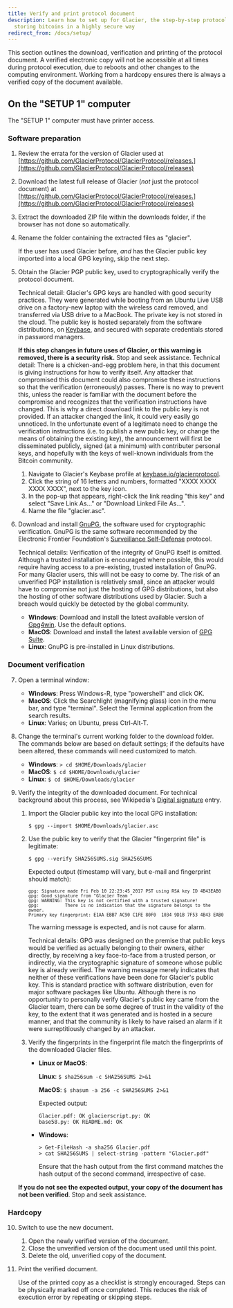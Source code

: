 ```yaml
---
title: Verify and print protocol document
description: Learn how to set up for Glacier, the step-by-step protocol for
  storing bitcoins in a highly secure way
redirect_from: /docs/setup/
---
```


This section outlines the download, verification and printing of the
protocol document. A verified electronic copy will not be accessible at all times
during protocol execution, due to reboots and other changes to the computing
environment. Working from a hardcopy ensures there is always a verified copy of
the document available.

## On the "SETUP 1" computer

The "SETUP 1" computer must have printer access.

### Software preparation

1. Review the errata for the version of Glacier used at
[https://github.com/GlacierProtocol/GlacierProtocol/releases.](https://github.com/GlacierProtocol/GlacierProtocol/releases)
2. Download the latest full release of Glacier (*not* just the protocol document)
at [https://github.com/GlacierProtocol/GlacierProtocol/releases.](https://github.com/GlacierProtocol/GlacierProtocol/releases)
3. Extract the downloaded ZIP file within the downloads folder, if the browser has not done so automatically.
4. Rename the folder containing the extracted files as "glacier".

    If the user has used Glacier before, *and* has the Glacier public key imported into a local GPG keyring, skip the next step.

5. Obtain the Glacier PGP public key, used to cryptographically verify the protocol document.

    Technical detail: Glacier's GPG keys are handled with good security practices.
    They were generated while booting from an Ubuntu Live USB drive on a factory-new laptop
    with the wireless card removed, and transferred via USB drive to a MacBook. The private
    key is not stored in the cloud. The public key is hosted separately from the
    software distributions, on [Keybase](https://keybase.io/), and secured with separate credentials stored
    in password managers.

   **If this step changes in future uses of Glacier, or this warning is removed, there is a security risk.**
   Stop and seek assistance.
    Technical detail: There is a chicken-and-egg problem here, in that this document
    is giving instructions for how to verify itself. Any attacker that compromised
    this document could also compromise these instructions so that the verification
    (erroneously) passes. There is no way to prevent this, unless the reader is familiar
    with the document before the compromise and recognizes that the verification
    instructions have changed. This is why a direct download link to the public key 
    is not provided. If an attacker changed the link, it could very easily go unnoticed.
    In the unfortunate event of a legitimate need to change the verification
    instructions (i.e. to publish a new public key, or change the means of obtaining
    the existing key), the announcement will first be disseminated publicly, signed (at a
    minimum) with contributer personal keys, and hopefully with the keys of well-known
    individuals from the Bitcoin community.

    1. Navigate to Glacier's Keybase profile at [keybase.io/glacierprotocol](https://keybase.io/glacierprotocol).
    2. Click the string of 16 letters and numbers, formatted "XXXX XXXX XXXX XXXX", next to the key icon.
    3. In the pop-up that appears, right-click the link reading "this key" and select
    "Save Link As..." or "Download Linked File As...".
    4. Name the file "glacier.asc".

6. Download and install [GnuPG](https://gnupg.org/), the software used for cryptographic
verification. GnuPG is the same software recommended by the Electronic Frontier
Foundation's [Surveillance Self-Defense](https://ssd.eff.org/en/about-surveillance-self-defense)
protocol.

    Technical details: Verification of the integrity of GnuPG itself is omitted.
    Although a trusted installation is encouraged where possible, this
    would require having access to a pre-existing, trusted installation of GnuPG.
    For many Glacier users, this will not be easy to come by. The risk of an 
    unverified PGP installation is relatively small, since an attacker would have
    to compromise not just the hosting of GPG distributions, but also the hosting
    of other software distributions used by Glacier. Such a breach would
    quickly be detected by the global community.

    * **Windows**: Download and install the latest available version of
    [Gpg4win](https://www.gpg4win.org/). Use the default
    options.
    * **MacOS**: Download and install the latest available version of
    [GPG Suite](https://gpgtools.org/).
    * **Linux**: GnuPG is pre-installed in Linux distributions.

### Document verification

7. Open a terminal window:

    * **Windows**: Press Windows-R, type "powershell" and click OK.
    * **MacOS**: Click the Searchlight (magnifying glass) icon in the menu bar, and
    type "terminal". Select the Terminal application from the search results.
    * **Linux**: Varies; on Ubuntu, press Ctrl-Alt-T.

8. Change the terminal's current working folder to the download folder. The
commands below are based on default settings; if the defaults have been altered, 
these commands will need customized to match.

    * **Windows**:  `> cd $HOME/Downloads/glacier`
    * **MacOS**:  `$ cd $HOME/Downloads/glacier`
    * **Linux**: `$ cd $HOME/Downloads/glacier`

9. Verify the integrity of the downloaded document. For technical background about
this process, see Wikipedia's [Digital signature](https://en.wikipedia.org/wiki/Digital_signature)
entry.

    1. Import the Glacier public key into the local GPG installation:
       ```
       $ gpg --import $HOME/Downloads/glacier.asc
       ```

    2. Use the public key to verify that the Glacier "fingerprint file" is legitimate:
       ```
       $ gpg --verify SHA256SUMS.sig SHA256SUMS
       ```
       Expected output (timestamp will vary, but e-mail and fingerprint should match):
       <pre><code><span style="font-size: 10px;">gpg: Signature made Fri Feb 10 22:23:45 2017 PST using RSA key ID 4B43EAB0
       gpg: Good signature from "Glacier Team <contact@glacierprotocol.org>"
       gpg: WARNING: This key is not certified with a trusted signature!
       gpg:          There is no indication that the signature belongs to the owner.
       Primary key fingerprint: E1AA EBB7 AC90 C1FE 80F0  1034 9D1B 7F53 4B43 EAB0</span>
       </code></pre>
       The warning message is expected, and is not cause for alarm.

       Technical details:
       GPG was designed on the premise that public keys would be
       verified as actually belonging to their owners, either directly, by receiving
       a key face-to-face from a trusted person, or indirectly, via the cryptographic
       signature of someone whose public key is already verified. The warning
       message merely indicates that neither of these verifications have been done for
       Glacier's public key.
       This is standard practice with software distribution,
       even for major software packages like Ubuntu.
       Although there is no opportunity to personally
       verify Glacier's public key came from the Glacier team, there can be
       some degree of trust in the validity of the key, to the extent that it was
       generated and is hosted in a secure manner, and that the community
       is likely to have raised an alarm if it were surreptitiously changed by an
       attacker.

    3. Verify the fingerprints in the fingerprint file match the fingerprints of the
    downloaded Glacier files.

        * **Linux or MacOS**:

            **Linux**: `$ sha256sum -c SHA256SUMS 2>&1`

            **MacOS**: `$ shasum -a 256 -c SHA256SUMS 2>&1`

            Expected output:
            ```
            Glacier.pdf: OK glacierscript.py: OK
            base58.py: OK README.md: OK
            ```

        * **Windows**:

            ```
            > Get-FileHash -a sha256 Glacier.pdf
            > cat SHA256SUMS | select-string -pattern "Glacier.pdf"
            ```
            Ensure that the hash output from the first command matches the hash output of the
            second command, irrespective of case.

    **If you do not see the expected output, your copy of the document has not been verified**.
    Stop and seek assistance.

### Hardcopy

10. Switch to use the new document.

    1. Open the newly verified version of the document.
    2. Close the unverified version of the document used until this point.
    3. Delete the old, unverified copy of the document.

11. Print the verified document.

    Use of the printed copy as a checklist is strongly encouraged. Steps can be physically
    marked off once completed. This reduces the risk of execution error by repeating or skipping steps.
